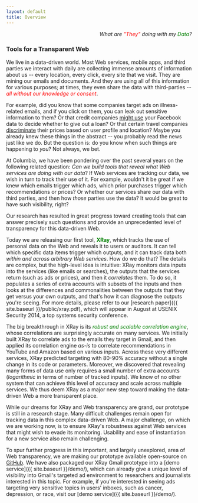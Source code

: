```yaml
---
layout: default
title: Overview
---
```


<p class="message" align="right">
  <i>What are <font color="red">"They"</font> doing with my
     <font color="green">Data</font>?</i>
</p>

### Tools for a Transparent Web

We live in a data-driven world. Most Web services, mobile apps, and
third parties we interact with daily are collecting immense amounts of
information about us -- every location, every click, every site that we visit.
They are mining our emails and documents.  And they are using all of this
information for various purposes; at times, they even share the data with
third-parties -- <font color="red">*all without our knowledge or consent*</font>.

For example, did you know that some companies target ads on illness-related emails,
and if you click on them, you can leak out sensitive information to them?
Or that credit companies [might use](http://money.cnn.com/2013/08/26/technology/social/facebook-credit-score/) your Facebook data to decide whether to give out a loan? 
Or that certain travel companies [discriminate](http://online.wsj.com/news/articles/SB10001424052702304458604577488822667325882) their prices based on
user profile and location?  Maybe you already knew these things in the abstract
-- you probably read the news just like we do.  But the question is: do you know
when such things are happening to *you*?  Not always, we bet.

At Columbia, we have been pondering over the past several years on the following
related question:  *Can we build tools that reveal what Web services are doing
with our data*?  If Web services are tracking our data, we wish in turn to track
their use of it.  For example, wouldn't it be great if we knew which emails trigger
which ads, which prior purchases trigger which recommendations or prices?  Or
whether our services share our data with third parties, and then how *those*
parties use the data?  It would be great to have such visibility, right?

Our research has resulted in great progress toward creating tools that can
answer precisely such questions and provide an unprecedented level of
transparency for this data-driven Web.

Today we are releasing our first tool,
<font color="green"><b>XRay</b></font>, which tracks the use of personal data
on the Web and reveals it to users or auditors. It can tell which specific
data items trigger which outputs, and it can track data both *within and across
arbitrary Web services*.  How do we do that? The details are complex, but the
high-level idea is intuitive:  XRay monitors data inputs into the services
(like emails or searches), the outputs that the services return (such as ads or
prices), and then it *correlates* them. To do so, it populates a series of extra
accounts with subsets of the inputs and then looks at the differences and
commonalities between the outputs that they get versus your own outputs, and
that's how it can diagnose the outputs you're seeing.  For more details,
please refer to our [research paper]({{ site.baseurl }}/public/xray.pdf),
which will appear in August at USENIX Security 2014, a top systems security
conference.

The big breakthrough in XRay is its <font color="green">*robust and scalable
correlation engine*</font>, whose correlations are surprisingly accurate on
many services.  We initially built XRay to correlate ads to the emails they
target in Gmail, and then applied its correlation engine *as-is* to correlate
recommendations in YouTube and Amazon based on various inputs.  Across these
very different services, XRay predicted targeting with 80-90% accuracy
without a single change in its code or parameters.
Moreover, we discovered that revealing many forms of data use only
requires a small number of extra accounts (*logarithmic* in terms of number of
tracked inputs). We know of no other system that can achieve this level of
accuracy and scale across multiple services.
We thus deem XRay as a major new step toward making the data-driven Web a more
transparent place.

While our dreams for XRay and Web transparency are grand, our prototype is still
in a research stage.  Many difficult challenges remain open for tracking data in
this complex data-driven Web.  A major challenge, on which we are working now, is to
ensure XRay's robustness against Web services that might wish to evade its monitoring.
Usability and ease of instantiation for a new service also remain challenging.

To spur further progress in this important, and largely unexplored, area of Web
transparency, we are making our prototype available open-source on
[GitHub](https://github.com/MatLecu/xray).  We have also packaged our XRay Gmail
prototype into a [demo service]({{ site.baseurl }}/demo/), which can already give
a unique level of visibility into Gmail's targeted ad environment to researchers
and journalists interested in this topic.  For example, if you're interested in
seeing ads targeting very sensitive topics in users' inboxes, such as cancer,
depression, or race, visit our [demo service]({{ site.baseurl }}/demo/).

